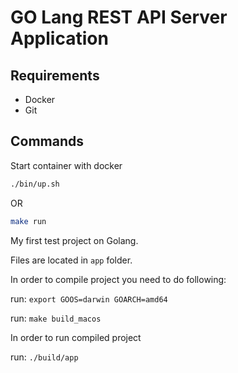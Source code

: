 # GO Lang REST API Server Application
## Requirements
- Docker
- Git

## Commands
Start container with docker
```bash
./bin/up.sh
```

OR

```bash
make run
```


My first test project on Golang.

Files are located in `app` folder.

In order to compile project you need to do following:

run: `export GOOS=darwin GOARCH=amd64`

run: `make build_macos`

In order to run compiled project

run: `./build/app`
